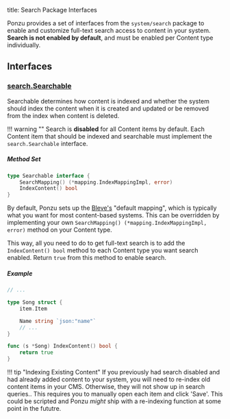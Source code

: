 title: Search Package Interfaces

Ponzu provides a set of interfaces from the `system/search` package to enable and customize full-text search access to content in your system. **Search is not enabled by default**, and must be enabled per Content type individually.

## Interfaces

### [search.Searchable](https://godoc.org/github.com/timezstyle/ponzu/system/search#Searchable)
Searchable determines how content is indexed and whether the system should index the content when it is created and updated or be removed from the index when content is deleted.
    
!!! warning ""
    Search is **disabled** for all Content items by default. Each Content item that should be indexed and searchable must implement the `search.Searchable` interface.

##### Method Set

```go
type Searchable interface {
    SearchMapping() (*mapping.IndexMappingImpl, error)
    IndexContent() bool
}
```

By default, Ponzu sets up the [Bleve's](http://blevesearch.com) "default mapping", which is typically what you want for most content-based systems. This can be overridden by implementing your own `SearchMapping() (*mapping.IndexMappingImpl, error)` method on your Content type. 

This way, all you need to do to get full-text search is to add the `IndexContent() bool` method to each Content type you want search enabled. Return `true` from this method to enable search. 


##### Example
```go
// ...

type Song struct {
    item.Item

    Name string `json:"name"`
    // ...
}

func (s *Song) IndexContent() bool {
    return true
}
```

!!! tip "Indexing Existing Content"
    If you previously had search disabled and had already added content to your system, you will need to re-index old content items in your CMS. Otherwise, they will not show up in search queries.. This requires you to manually open each item and click 'Save'. This could be scripted and Ponzu _might_ ship with a re-indexing function at some point in the fututre.
